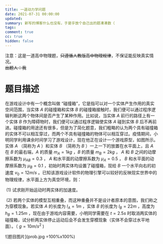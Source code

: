 ```yaml
---
title: 一道动力学问题
date: 2021-07-31 00:00:00
updated:
summary: 新写的博客什么也没有，于是乎放个自己出的题凑凑数（
tags:
comment: true
cc: true
hidden: false
---
```


注意：这是一道高中物理题，~~只遵循人教版高中物理规律~~，不保证能反映真实情况。<br>
~~出题人：我~~
# 题目描述

在游戏设计中有一个概念叫做 “碰撞箱”，它是指可以对一个实体产生作用的真实空间范围，当实体 $A$ 的碰撞箱和实体 $B$ 的碰撞箱接触时，我们便可以通过程序逻辑判断这两个物体间是否产生了某种作用。比如说，当实体 $A$ 前行的路径上有一个实体 $B$ 作为障碍物时，我们便可以通过程序逻辑使实体 $A$ 碰到实体 $B$ 后不再前进。碰撞箱的用途还有很多，但是为了简化题意，我们粗略的认为两个具有碰撞箱的实体不可以相互穿过，而两个不具有碰撞箱的物体可以相互穿过。疫情期间，小明同学利用课余时间学习了游戏设计，现在他正在设计一个游戏原型，如图所示。实体 $A$ （简称为 $A$ ）和实体 $B$ （简称为 $B$ ）一上一下的放置在水平面上，且 $A$ 在 $B$ 的最右端，$A$ 的质量 $m_A = 1kg$ ，$B$ 的质量 $m_B = 2kg$ ， $A$ 和 $B$ 之间的动摩擦系数为 $\mu_{AB} = 0.3$ ， $A$ 和水平面的动摩擦系数为 $\mu_A = 0.5$ ， $B$ 和水平面的动摩擦系数为 $\mu_B = 0.1$ ，初始时两实体均设置了碰撞箱，现给 $B$ 一个水平向右的初速度 $v_0 = 12m/s$ 。已知该游戏设计软件的物理引擎可以较好的反映现实世界中的物理规律，水平面上方为真空环境，则：

​	(1) 试求刚开始运动时两实体的加速度。

​	(2) 若两个实体的模型互相重叠，而这种重叠并不是设计者原本的意图，我们称之为穿模现象。若实体 $A$ 的长度为 $l_A = 1m$ ，实体 $B$ 的长度为 $l_B = 22m$ ，高度为 $h_B = 1.25m$ ，现在由于游戏内容需要，小明同学需要在 $t = 2.5s$ 时取消两实体的碰撞箱，试分析两实体停止运动后会不会发生穿模现象（实体不会穿过水平地面）。（ $g = 10m/s^2$ )

![题目图片](prob.jpg =100%x100%)
